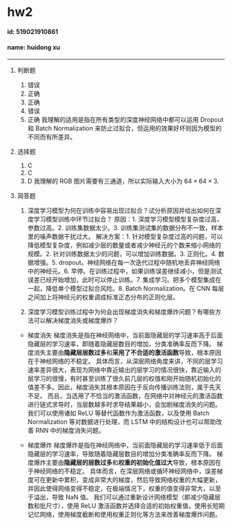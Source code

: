 # hw2
#### id: 519021910861
#### name: huidong xu
------

1. 判断题
	1. 错误
	2. 正确
	3. 正确
	4. 错误
	5. 正确
	我理解的适用是指在所有类型的深度神经网络中都可以运用 Dropout 和 Batch Normalization 来防止过拟合，但运用的效果好坏则因为模型的不同而有所差异。

2. 选择题
	1. C
	2. C
	3. D        我理解的 RGB 图片需要有三通道，所以实际输入大小为 $64 \times 64 \times 3$.

3. 简答题
	1. 深度学习模型为何在训练中容易出现过拟合？试分析原因并给出如何在深度学习模型训练中环节过拟合？
	原因：1. 深度学习模型模型复杂度过高，参数过高。2. 训练集数据太少。3. 训练集测试集的数据分布不一致，样本里的噪声数据干扰过大。
	解决方案：1. 针对模型复杂度过高的问题，可以降低模型复杂度，例如减少层的数量或者减少神经元的个数来缩小网络的规模。2. 针对训练数据太少的问题，可以增加训练数据。3. 正则化。4. 数据增强。5. dropout。神经网络在每一次迭代过程中随机地丢弃神经网络中的神经元。6. 早停。在训练过程中，如果训练误差继续减小，但是测试误差已经开始增加，此时可以停止训练。7. 集成学习。把多个模型集成在一起，降低单个模型过拟合风险。8. Batch Normalization。在 CNN 每层之间加上将神经元的权重调成标准正态分布的正则化层。

	2. 深度学习模型训练过程中为何会出现梯度消失和梯度爆炸问题？有哪些方法可以解决梯度消失或梯度爆炸？
	* 梯度消失
	梯度消失是指在神经网络中，当前面隐藏层的学习速率高于后面隐藏层的学习速率，即随着隐藏层数目的增加，分类准确率反而下降。
	梯度消失主要由**隐藏层层数过多**和**采用了不合适的激活函数**导致，根本原因在于神经网络的不稳定。
	具体而言，从深层网络角度来讲，不同的层学习速率差异很大，表现为网络中靠近输出的层学习的情况很快，靠近输入的层学习的很慢，有时甚至训练了很久前几层的权值和刚开始随机初始化的值差不多。因此，梯度消失其根本原因在于反向传播训练法则，属于先天不足。
	而且，当选用了不恰当的激活函数，在网络中对神经元的激活函数进行链式求导时，当层数越多时求导结果越小，会加剧梯度消失的问题。
	我们可以使用诸如 ReLU 等替代函数作为激活函数，以及使用 Batch Normalization 等对数据进行处理，而 LSTM 中的结构设计也可以帮助改善 RNN 中的梯度消失问题。
	
	* 梯度爆炸
	梯度爆炸是指在神经网络中，当前面隐藏层的学习速率低于后面隐藏层的学习速率，导致随着隐藏层数目的增加分类准确率反而下降。
	梯度爆炸主要由**隐藏层的层数过多**和**权重的初始化值过大**导致，根本原因在于神经网络的不稳定。
	具体而言，在深层网络或循环神经网络中，误差梯度可在更新中累积，变成非常大的梯度，然后导致网络权重的大幅更新，并因此使得网络变得不稳定，在极端情况下，权重的值变得非常大，以至于溢出，导致 NaN 值。
	我们可以通过重新设计网络模型（即减少隐藏层数和批尺寸），使用 ReLU 激活函数并选择合适的初始权重值，使用长短期记忆网络，使用梯度截断和使用权重正则化等方法来改善梯度爆炸问题。

